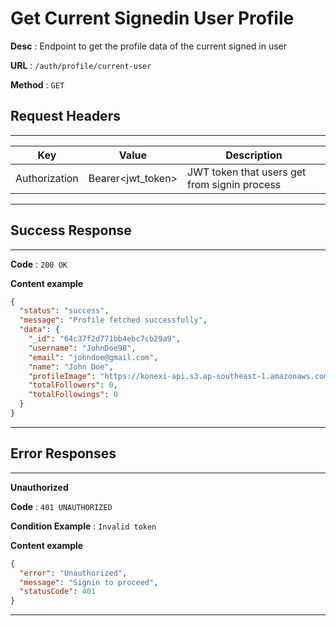 # Get Current Signedin User Profile

**Desc** : Endpoint to get the profile data of the current signed in user

**URL** : `/auth/profile/current-user`

**Method** : `GET`

## Request Headers

---

| Key           | Value             | Description                                  |
| ------------- | ----------------- | -------------------------------------------- |
| Authorization | Bearer<jwt_token> | JWT token that users get from signin process |

---

## Success Response

---

**Code** : `200 OK`

**Content example**

```json
{
  "status": "success",
  "message": "Profile fetched successfully",
  "data": {
    "_id": "64c37f2d771bb4ebc7cb29a9",
    "username": "JohnDoe98",
    "email": "johndoe@gmail.com",
    "name": "John Doe",
    "profileImage": "https://konexi-api.s3.ap-southeast-1.amazonaws.com/download.png-859b0694feda9b48b108da0d3af1eda6643c3f63292b4e2aaacf02fc7e673aba?X-Amz-Algorithm=AWS4-HMAC-SHA256&X-Amz-Content-Sha256=UNSIGNED-PAYLOAD&X-Amz-Credential=AKIA3PGECPGBLNU5I2WU%2F20230728%2Fap-southeast-1%2Fs3%2Faws4_request&X-Amz-Date=20230728T085228Z&X-Amz-Expires=3600&X-Amz-Signature=3a31ea2d22f1690c91fc7f27342057ce7108bad8f9c59ffb07dea01df3631a5e&X-Amz-SignedHeaders=host&x-id=GetObject",
    "totalFollowers": 0,
    "totalFollowings": 0
  }
}
```

---

## Error Responses

---

**Unauthorized**

**Code** : `401 UNAUTHORIZED`

**Condition Example** : `Invalid token`

**Content example**

```json
{
  "error": "Unauthorized",
  "message": "Signin to proceed",
  "statusCode": 401
}
```

---
